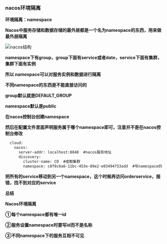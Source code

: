 ### nacos环境隔离

**环境隔离：namespace**

**Nacos中服务存储和数据存储的最外层都是一个名为namespace的东西，用来做最外层隔离**

![nacos结构](E:\笔记整理\微服务技术\图解\nacos结构.png)



**namespace下有group，group下面有service或者date，service下面有集群，集群下面有实例**

**所以 namespace可以对服务实例和数据进行隔离**

**不同namespace的东西是不能直接访问的**



**group默认就是DEFAULT_GROUP**

**namespace默认是public**



**在nacos控制台创建namespace**

**然后在配置文件里面声明服务属于哪个namespace即可，注意并不是在nacos控制台修改**



```xml
  cloud:
    nacos:
      server-addr: localhost:8848  #nacos服务地址
      discovery:
        cluster-name: CD  #成都集群
        namespace: c8f8c6a6-11bc-453e-89e2-e03494753add  #写namespace的id
```



**把所有的service移动到另一个namespace，这个时候再访问orderservice，报错，找不到对应的service**





**总结**

**Nacos环境隔离**

**①每个namespace都有唯一id**

**②服务设置namespace时要写id而不是名称**

**③不同namespace下的服务互相不可见**